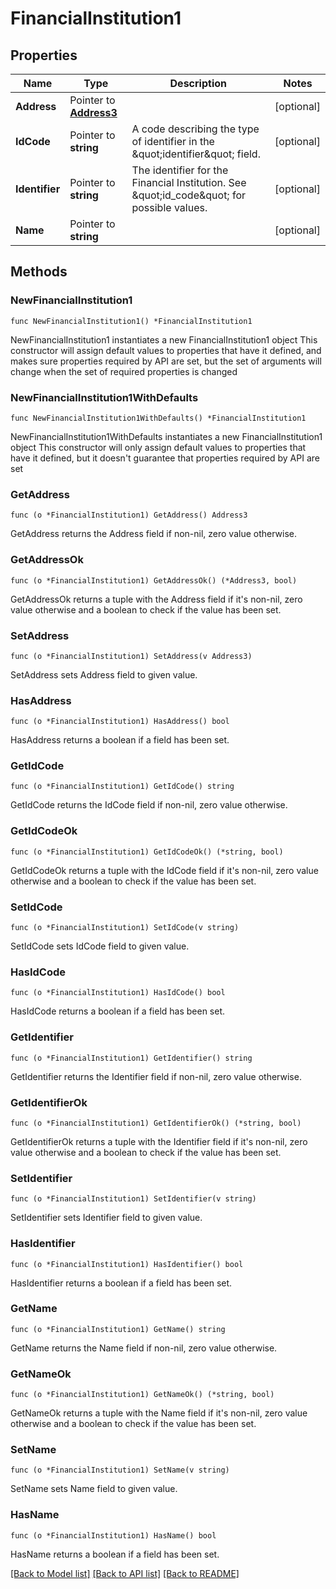 # FinancialInstitution1

## Properties

Name | Type | Description | Notes
------------ | ------------- | ------------- | -------------
**Address** | Pointer to [**Address3**](Address3.md) |  | [optional] 
**IdCode** | Pointer to **string** | A code describing the type of identifier in the \&quot;identifier\&quot; field.  | [optional] 
**Identifier** | Pointer to **string** | The identifier for the Financial Institution. See \&quot;id_code\&quot; for possible values.  | [optional] 
**Name** | Pointer to **string** |  | [optional] 

## Methods

### NewFinancialInstitution1

`func NewFinancialInstitution1() *FinancialInstitution1`

NewFinancialInstitution1 instantiates a new FinancialInstitution1 object
This constructor will assign default values to properties that have it defined,
and makes sure properties required by API are set, but the set of arguments
will change when the set of required properties is changed

### NewFinancialInstitution1WithDefaults

`func NewFinancialInstitution1WithDefaults() *FinancialInstitution1`

NewFinancialInstitution1WithDefaults instantiates a new FinancialInstitution1 object
This constructor will only assign default values to properties that have it defined,
but it doesn't guarantee that properties required by API are set

### GetAddress

`func (o *FinancialInstitution1) GetAddress() Address3`

GetAddress returns the Address field if non-nil, zero value otherwise.

### GetAddressOk

`func (o *FinancialInstitution1) GetAddressOk() (*Address3, bool)`

GetAddressOk returns a tuple with the Address field if it's non-nil, zero value otherwise
and a boolean to check if the value has been set.

### SetAddress

`func (o *FinancialInstitution1) SetAddress(v Address3)`

SetAddress sets Address field to given value.

### HasAddress

`func (o *FinancialInstitution1) HasAddress() bool`

HasAddress returns a boolean if a field has been set.

### GetIdCode

`func (o *FinancialInstitution1) GetIdCode() string`

GetIdCode returns the IdCode field if non-nil, zero value otherwise.

### GetIdCodeOk

`func (o *FinancialInstitution1) GetIdCodeOk() (*string, bool)`

GetIdCodeOk returns a tuple with the IdCode field if it's non-nil, zero value otherwise
and a boolean to check if the value has been set.

### SetIdCode

`func (o *FinancialInstitution1) SetIdCode(v string)`

SetIdCode sets IdCode field to given value.

### HasIdCode

`func (o *FinancialInstitution1) HasIdCode() bool`

HasIdCode returns a boolean if a field has been set.

### GetIdentifier

`func (o *FinancialInstitution1) GetIdentifier() string`

GetIdentifier returns the Identifier field if non-nil, zero value otherwise.

### GetIdentifierOk

`func (o *FinancialInstitution1) GetIdentifierOk() (*string, bool)`

GetIdentifierOk returns a tuple with the Identifier field if it's non-nil, zero value otherwise
and a boolean to check if the value has been set.

### SetIdentifier

`func (o *FinancialInstitution1) SetIdentifier(v string)`

SetIdentifier sets Identifier field to given value.

### HasIdentifier

`func (o *FinancialInstitution1) HasIdentifier() bool`

HasIdentifier returns a boolean if a field has been set.

### GetName

`func (o *FinancialInstitution1) GetName() string`

GetName returns the Name field if non-nil, zero value otherwise.

### GetNameOk

`func (o *FinancialInstitution1) GetNameOk() (*string, bool)`

GetNameOk returns a tuple with the Name field if it's non-nil, zero value otherwise
and a boolean to check if the value has been set.

### SetName

`func (o *FinancialInstitution1) SetName(v string)`

SetName sets Name field to given value.

### HasName

`func (o *FinancialInstitution1) HasName() bool`

HasName returns a boolean if a field has been set.


[[Back to Model list]](../README.md#documentation-for-models) [[Back to API list]](../README.md#documentation-for-api-endpoints) [[Back to README]](../README.md)


